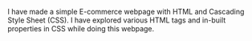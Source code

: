 I have made a simple E-commerce webpage with HTML and Cascading Style Sheet (CSS). I have explored various HTML tags and  in-built properties in CSS while doing this webpage.
